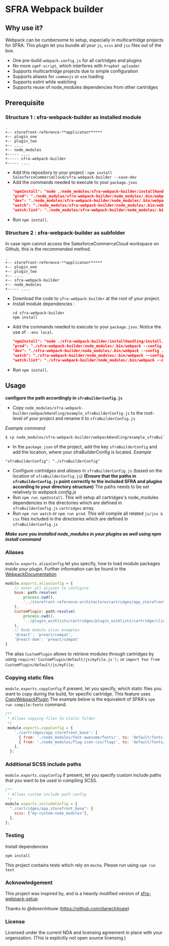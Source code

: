 # SFRA Webpack builder

## Why use it?
Webpack can be cumbersome to setup, especially in multicartridge projects for SFRA.
This plugin let you bundle all your `js`, `scss` and `jsx` files out of the box.

- One pre-build `webpack.config.js` for all cartridges and plugins
- No more `sgmf-script`, which interferes with `Prophet uploader`
- Supports multicartridge projects due to simple configuration
- Supports aliases for `commonjs` or `esm` loading
- Supports eslint while watching
- Supports reuse of node_modules dependencies from other cartridges

## Prerequisite
### Structure 1 : sfra-webpack-builder as installed module
  ```
  .
  +-- storefront-reference-**applicaton******
  +-- plugin_one
  +-- plugin_two
  +-- ....
  +-- node_modules
  +----- ....
  +----- sfra-webpack-builder
  +----- ....
  ```
- Add this repository to your project : `npm install SalesforceCommerceCloud/sfra-webpack-builder --save-dev`
- Add the commands needed to execute to your `package.json`
  ```json
  "npmInstall": "node ./node_modules/sfra-webpack-builder/installHandling/install.js",
  "prod": "./node_modules/sfra-webpack-builder/node_modules/.bin/webpack --config ./node_modules/sfra-webpack-builder/webpack.config.js",
  "dev": "./node_modules/sfra-webpack-builder/node_modules/.bin/webpack --config ./node_modules/sfra-webpack-builder/webpack.config.js --env dev",
  "watch": "./node_modules/sfra-webpack-builder/node_modules/.bin/webpack --config ./node_modules/sfra-webpack-builder/webpack.config.js --env dev --watch",
  "watch:lint": "./node_modules/sfra-webpack-builder/node_modules/.bin/webpack --config ./node_modules/sfra-webpack-builder/webpack.config.js --env dev --env useLinter --watch",
  ```
- Run `npm install`.
### Structure 2 : sfra-webpack-builder as subfolder
In case npm cannot access the SalesforceCommerceCloud workspace on Github, this is the recommended method.

  ```
  .
  +-- storefront-reference-**applicaton******
  +-- plugin_one
  +-- plugin_two
  +-- ....
  +-- sfra-webpack-builder
  +-- node_modules
  +----- ....
  ```
- Download the code to `sfra-webpack-builder` at the root of your project.
- Install module dependencies :
  ```
  cd sfra-webpack-builder
  npm install
  ```
- Add the commands needed to execute to your `package.json`. Notice the use of `--env local`.
  ```json
  "npmInstall": "node ./sfra-webpack-builder/installHandling/install.js",
  "prod": "./sfra-webpack-builder/node_modules/.bin/webpack --config ./sfra-webpack-builder/webpack.config.js --env local",
  "dev": "./sfra-webpack-builder/node_modules/.bin/webpack --config ./sfra-webpack-builder/webpack.config.js --env dev --env local",
  "watch": "./sfra-webpack-builder/node_modules/.bin/webpack --config ./sfra-webpack-builder/webpack.config.js --env dev --watch --env local",
  "watch:lint": "./sfra-webpack-builder/node_modules/.bin/webpack --config ./sfra-webpack-builder/webpack.config.js --env dev --env useLinter --watch --env local",
  ```
- Run `npm install`.
## Usage

**configure the path accordingly in `sfraBuilderConfig.js`**

- Copy `node_modules/sfra-webpack-builder/webpackHandling/example_sfraBuilderConfig.js` to the root-level of your project and rename it to `sfraBuilderConfig.js`

*Example command*
```bash
$ cp node_modules/sfra-webpack-builder/webpackHandling/example_sfraBuilderConfig.js sfraBuilderConfig.js
```
- In the `package.json` of the project, add the key `sfraBuilderConfig` and add the location, where your sfraBuilderConfig is located.
*Example*

`"sfraBuilderConfig": "./sfraBuilderConfig"`

- Configure *cartridges* and *aliases* in `sfraBuilderConfig.js` (based on the location of `sfraBuilderConfig.js`)
**(Ensure that the paths in `sfraBuilderConfig.js` point correctly to the included SFRA and plugins according to your directory structure)** The paths needs to be set relatively to *webpack.config.js*
- Run `npm run npmInstall`. This will setup all cartridges's node_modules dependencies in the directories which are defined in `sfraBuilderConfig.js` `cartridges` array.
- Run `npm run watch` or `npm run prod`. This will compile all related `js/jsx & css` files included in the directories which are defined in `sfraBuilderConfig.js`

***Make sure you installed node_modules in your plugins as well using npm install command***

### Aliases

`module.exports.aliasConfig` let you specify, how to load module packages inside your plugin. Further information can be found in the [WebpackDocumentation](https://webpack.js.org/configuration/resolve/)

```js
module.exports.aliasConfig = {
    // enter all aliases to configure
    base: path.resolve(
        process.cwd(),
        '../storefront-reference-architecture/cartridges/app_storefront_base/cartridge/client/default/'
    ),
    CustomPlugin: path.resolve(
        process.cwd(),
        '../plugin_wishlists/cartridges/plugin_wishlists/cartridge/client/default/'
    ),
    // Node module alias examples
    '@react': 'preact/compat',
    '@react-dom': 'preact/compat'
}
```

The alias `CustomPlugin` allows to retrieve modules through cartridges by using `require('CustomPlugin/default/js/myFile.js');` or `import Foo from CustomPlugin/default/js/myFile`;


### Copying static files

`module.exports.copyConfig` if present, let you specify, which static files you want to copy during the build, for specific cartridge. This feature uses  [CopyWebpackPlugin](https://webpack.js.org/plugins/copy-webpack-plugin/)
The example below is the equivalent of SFRA's `npm run compile:fonts` command.

```js
/**
 * Allows copying files to static folder
 */
 module.exports.copyConfig = {
    './cartridges/app_storefront_base': [
      { from: './node_modules/font-awesome/fonts/', to: 'default/fonts' },
      { from: './node_modules/flag-icon-css/flags', to: 'default/fonts/flags' },
    ],
  };
```
### Additional SCSS include paths

`module.exports.copyConfig` if present, let you specify custom include paths that you want to be used in compiling SCSS.

```js
/**
 * Allows custom include path config
 */
module.exports.includeConfig = {
  "./cartridges/app_storefront_base": {
    scss: ["my-custom-node_modules"],
  },
};
```

### Testing
Install dependencies
```
npm install
```
This project contains tests which rely on `mocha`.
Please run using `npm run test`

### Acknowledgement
This project was inspired by, and is a heavily modified version of [sfra-webpack-setup](https://github.com/danechitoaie/sfra-webpack-setup)

Thanks to *@danechitoaie* (https://github.com/danechitoaie)

### License

Licensed under the current NDA and licensing agreement in place with your organization. (This is explicitly not open source licensing.)
